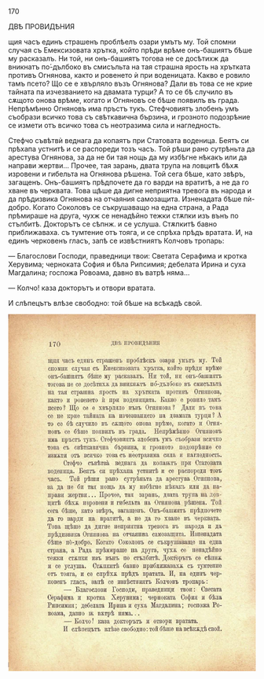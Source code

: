 ﻿170

ДВѢ ПРОВИДѢНИЯ

щия часъ единъ страшенъ проблѣелъ озари умътъ му. Той спомни случая съ Емексизовата хрътка, който прѣди врѣме онъ-башиятъ бѣше му расказалъ. Ни той, ни онъ-башиятъ тогова не се досѣтихж да вникнатъ по́-дълбоко въ смисъльта на тая страшна ярость на хрътката противъ Огнянова, както и ровенето ѝ при воденицата. Какво е ровило тамъ псето? Що се е хвърляло възъ Огнянова? Дали въ това се не крие тайната па изчезванието на двамата турци? А то се бѣ случило въ сѫщото онова врѣме, когато и Огняновъ се бѣше появилъ въ града. Непрѣмѣнно Огняновъ има пръстъ тукъ. Стефчовиятъ злобенъ умъ съобрази всичко това съ свѣткавична бързина, и грозното подозрѣние се измети отъ всичко това съ неотразима сила и нагледность.

Стефчо съвѣтвѝ веднага да копаятъ при Статовата воденица. Беятъ си прѣхапа устнитѣ и се распореди тозъ часъ. Той рѣши рано сутрѣньта да арестува Огнянова, за да не би тая нощь да му избѣгне нѣкакъ или да направи жертви... Прочее, тая зарань, двата трупа на ловцитѣ бѣхѫ изровени и гибельта на Огнянова рѣшена. Той сега бѣше, като звѣръ, загащенъ. Онъ-башиятъ прѣдпочете да го варди на вратитѣ, а не да го хване въ черквата. Това щѣше да дигне неприятна тревога въ народа и да прѣдизвика Огнянова на отчаяния самозащита. Изненадата бѣше пѝ-добро. Когато Соколовъ се съкрушаващо на една страна, а Рада прѣмираше на друга, чухж се ненадѣйно тежки стѫпки изъ вънъ по стълбитѣ. Докторътъ се сѣпнж. и се услуша. Стѫпкитѣ бавно приближаваха. съ тумтение отъ тояга, и се спрѣха прѣдъ вратата. И, на единъ черковенъ гласъ, запѣ се извѣстниятъ Колчовъ тропарь:

— Благослови Господи, праведници твои: Светата Серафима и кротка Херувима; черноката София и бѣла Рипсимия; дебелата Ирина и суха Магдалина; госпожа Ровоама, давно въ ватрѣ няма...

— Колчо! каза докторътъ и отвори вратата.

И слѣпецътъ влѣзе свободно: той бѣше на всѣкадѣ свой.

![original](../images/193.jpg)

